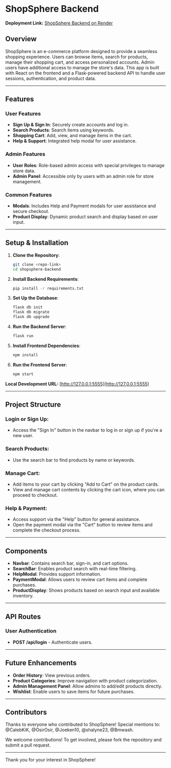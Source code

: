 # ShopSphere Backend

**Deployment Link:** [ShopSphere Backend on Render](https://shopsphere-back-end.onrender.com)

## Overview
ShopSphere is an e-commerce platform designed to provide a seamless shopping experience. Users can browse items, search for products, manage their shopping cart, and access personalized accounts. Admin users have additional access to manage the store's data. This app is built with React on the frontend and a Flask-powered backend API to handle user sessions, authentication, and product data.

---

## Features

### User Features
- **Sign Up & Sign In**: Securely create accounts and log in.
- **Search Products**: Search items using keywords.
- **Shopping Cart**: Add, view, and manage items in the cart.
- **Help & Support**: Integrated help modal for user assistance.

### Admin Features
- **User Roles**: Role-based admin access with special privileges to manage store data.
- **Admin Panel**: Accessible only by users with an admin role for store management.

### Common Features
- **Modals**: Includes Help and Payment modals for user assistance and secure checkout.
- **Product Display**: Dynamic product search and display based on user input.

---

## Setup & Installation

1. **Clone the Repository**:
    ```bash
    git clone <repo-link>
    cd shopsphere-backend
    ```

2. **Install Backend Requirements**:
    ```bash
    pip install -r requirements.txt
    ```

3. **Set Up the Database**:
    ```bash
    flask db init
    flask db migrate
    flask db upgrade
    ```

4. **Run the Backend Server**:
    ```bash
    flask run
    ```

5. **Install Frontend Dependencies**:
    ```bash
    npm install
    ```

6. **Run the Frontend Server**:
    ```bash
    npm start
    ```

**Local Development URL:** [http://127.0.0.1:5555](http://127.0.0.1:5555)

---

## Project Structure

### Login or Sign Up:
- Access the "Sign In" button in the navbar to log in or sign up if you're a new user.

### Search Products:
- Use the search bar to find products by name or keywords.

### Manage Cart:
- Add items to your cart by clicking "Add to Cart" on the product cards.
- View and manage cart contents by clicking the cart icon, where you can proceed to checkout.

### Help & Payment:
- Access support via the "Help" button for general assistance.
- Open the payment modal via the "Cart" button to review items and complete the checkout process.

---

## Components

- **Navbar**: Contains search bar, sign-in, and cart options.
- **SearchBar**: Enables product search with real-time filtering.
- **HelpModal**: Provides support information.
- **PaymentModal**: Allows users to review cart items and complete purchases.
- **ProductDisplay**: Shows products based on search input and available inventory.

---

## API Routes

### User Authentication
- **POST /api/login** - Authenticate users.

---

## Future Enhancements

- **Order History**: View previous orders.
- **Product Categories**: Improve navigation with product categorization.
- **Admin Management Panel**: Allow admins to add/edit products directly.
- **Wishlist**: Enable users to save items for future purchases.

---

## Contributors
Thanks to everyone who contributed to ShopSphere! Special mentions to:
@CalebKiK, @OsirOsir, @Joeken10, @shalyne23, @Bmwash.

We welcome contributions! To get involved, please fork the repository and submit a pull request.

---

Thank you for your interest in ShopSphere!
